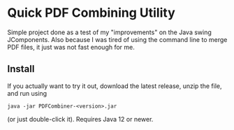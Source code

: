 # Quick PDF Combining Utility
Simple project done as a test of my "improvements" on the Java swing JComponents. Also because I was tired of using the command line to merge PDF files, it just was not fast enough for me.

## Install
If you actually want to try it out, download the latest release, unzip the file, and run using 

`java -jar PDFCombiner-<version>.jar`

(or just double-click it). Requires Java 12 or newer. 
